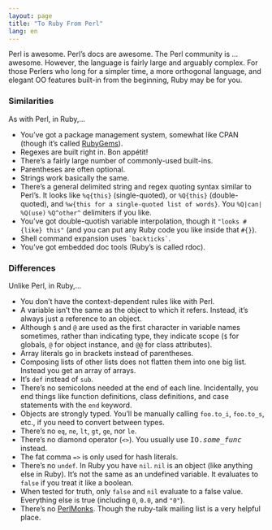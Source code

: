 ```yaml
---
layout: page
title: "To Ruby From Perl"
lang: en
---
```


Perl is awesome. Perl’s docs are awesome. The Perl community is …
awesome. However, the language is fairly large and arguably complex. For
those Perlers who long for a simpler time, a more orthogonal language,
and elegant OO features built-in from the beginning, Ruby may be for
you.

### Similarities

As with Perl, in Ruby,...

* You’ve got a package management system, somewhat like CPAN (though
  it’s called [RubyGems][1]).
* Regexes are built right in. Bon appétit!
* There’s a fairly large number of commonly-used built-ins.
* Parentheses are often optional.
* Strings work basically the same.
* There’s a general delimited string and regex quoting syntax similar to
  Perl’s. It looks like `%q{this}` (single-quoted), or
  `%Q{this}` (double-quoted), and `%w{this for a single-quoted list of words}`.
  You `%Q|can|` `%Q(use)` `%Q^other^` delimiters if you like.
* You’ve got double-quotish variable interpolation, though it `"looks
  #{like} this"` (and you can put any Ruby code you like inside that
  `#{}`).
* Shell command expansion uses `` `backticks` ``.
* You’ve got embedded doc tools (Ruby’s is called rdoc).

### Differences

Unlike Perl, in Ruby,...

* You don’t have the context-dependent rules like with Perl.
* A variable isn’t the same as the object to which it refers. Instead,
  it’s always just a reference to an object.
* Although `$` and `@` are used as the first character in
  variable names sometimes, rather than indicating type, they indicate
  scope (`$` for globals, `@` for object instance, and
  `@@` for class attributes).
* Array literals go in brackets instead of parentheses.
* Composing lists of other lists does not flatten them into one big
  list. Instead you get an array of arrays.
* It’s `def` instead of `sub`.
* There’s no semicolons needed at the end of each line. Incidentally,
  you end things like function definitions, class definitions, and case
  statements with the `end` keyword.
* Objects are strongly typed. You’ll be manually calling `foo.to_i`,
  `foo.to_s`, etc., if you need to convert between types.
* There’s no `eq`, `ne`, `lt`, `gt`, `ge`, nor `le`.
* There’s no diamond operator (`<>`).
  You usually use <tt>IO.*some\_func*</tt> instead.
* The fat comma `=>` is only used for hash literals.
* There’s no `undef`. In Ruby you have `nil`. `nil` is an object (like
  anything else in Ruby). It’s not the same as an undefined variable. It
  evaluates to `false` if you treat it like a boolean.
* When tested for truth, only `false` and `nil` evaluate to a false
  value. Everything else is true (including `0`, `0.0`, and `"0"`).
* There’s no [PerlMonks][2]. Though the ruby-talk mailing list is a very
  helpful place.



[1]: http://docs.rubygems.org/
[2]: http://www.perlmonks.org/
